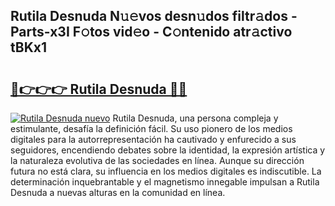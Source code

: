 ## Rutila Desnuda N𝚞𝚎vos desn𝚞dos filtr𝚊dos - Parts-x3I F𝚘tos vid𝚎o - C𝚘ntenido atr𝚊ctivo tBKx1

# <h2><a href="http://mb5jes3.tromn.icu/?c=Rutila+Desnuda">🔗👉👉👉 Rutila Desnuda 🔗🔗</a></h2>

[![Rutila Desnuda nuevo](https://i.imgur.com/pEAQMta.gif)](http://mb5jes3.tromn.icu/?c=Rutila+Desnuda)
Rutila Desnuda, una persona compleja y estimulante, desafía la definición fácil. Su uso pionero de los medios digitales para la autorrepresentación ha cautivado y enfurecido a sus seguidores, encendiendo debates sobre la identidad, la expresión artística y la naturaleza evolutiva de las sociedades en línea. Aunque su dirección futura no está clara, su influencia en los medios digitales es indiscutible. La determinación inquebrantable y el magnetismo innegable impulsan a Rutila Desnuda a nuevas alturas en la comunidad en línea.

